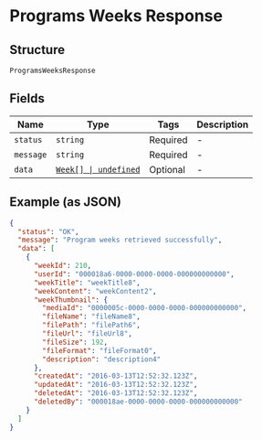 
# Programs Weeks Response

## Structure

`ProgramsWeeksResponse`

## Fields

| Name | Type | Tags | Description |
|  --- | --- | --- | --- |
| `status` | `string` | Required | - |
| `message` | `string` | Required | - |
| `data` | [`Week[] \| undefined`](../../doc/models/week.md) | Optional | - |

## Example (as JSON)

```json
{
  "status": "OK",
  "message": "Program weeks retrieved successfully",
  "data": [
    {
      "weekId": 210,
      "userId": "000018a6-0000-0000-0000-000000000000",
      "weekTitle": "weekTitle8",
      "weekContent": "weekContent2",
      "weekThumbnail": {
        "mediaId": "0000005c-0000-0000-0000-000000000000",
        "fileName": "fileName8",
        "filePath": "filePath6",
        "fileUrl": "fileUrl8",
        "fileSize": 192,
        "fileFormat": "fileFormat0",
        "description": "description4"
      },
      "createdAt": "2016-03-13T12:52:32.123Z",
      "updatedAt": "2016-03-13T12:52:32.123Z",
      "deletedAt": "2016-03-13T12:52:32.123Z",
      "deletedBy": "000018ae-0000-0000-0000-000000000000"
    }
  ]
}
```

